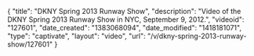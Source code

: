 {
    "title": "DKNY Spring 2013 Runway Show",
    "description": "Video of the DKNY Spring 2013 Runway Show in NYC, September 9, 2012.",
    "videoid": "127601",
    "date_created": "1383068094",
    "date_modified": "1418181071",
    "type": "captivate",
    "layout": "video",
    "url": "\/v\/dkny-spring-2013-runway-show\/127601"
}